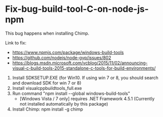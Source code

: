 # Fix-bug-build-tool-C-on-node-js-npm

This bug happens when installing Chimp. 


Link to fix: 
- https://www.npmjs.com/package/windows-build-tools
- https://github.com/nodejs/node-gyp/issues/802
- https://blogs.msdn.microsoft.com/vcblog/2015/11/02/announcing-visual-c-build-tools-2015-standalone-c-tools-for-build-environments/

1. Install SDKSETUP.EXE (for Win10. If using win 7 or 8, you should search and download SDK for win 7 or 8)
2. Install visualcppbuildtools_full.exe
3. Run command "npm install --global windows-build-tools"
	+  [Windows Vista / 7 only] requires .NET Framework 4.5.1 (Currently not installed automatically by this package)
4. Install Chimp: npm install -g chimp
